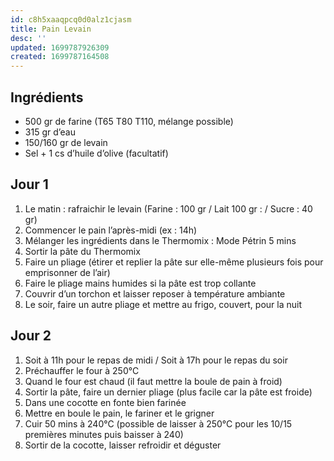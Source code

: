 ```yaml
---
id: c8h5xaaqpcq0d0alz1cjasm
title: Pain Levain
desc: ''
updated: 1699787926309
created: 1699787164508
---
```


## Ingrédients

- 500 gr de farine (T65 T80 T110, mélange possible)
- 315 gr d’eau
- 150/160 gr de levain
- Sel + 1 cs d’huile d’olive (facultatif)

## Jour 1

1. Le matin : rafraichir le levain (Farine : 100 gr / Lait 100 gr : / Sucre : 40 gr)
2. Commencer le pain l’après-midi (ex : 14h)
3. Mélanger les ingrédients dans le Thermomix : Mode Pétrin 5 mins
4. Sortir la pâte du Thermomix
5. Faire un pliage (étirer et replier la pâte sur elle-même plusieurs fois pour emprisonner de l’air)
6. Faire le pliage mains humides si la pâte est trop collante
7. Couvrir d’un torchon et laisser reposer à température ambiante
8. Le soir, faire un autre pliage et mettre au frigo, couvert, pour la nuit

## Jour 2

1. Soit à 11h pour le repas de midi / Soit à 17h pour le repas du soir
2. Préchauffer le four à 250°C
3. Quand le four est chaud (il faut mettre la boule de pain à froid)
4. Sortir la pâte, faire un dernier pliage (plus facile car la pâte est froide)
5. Dans une cocotte en fonte bien farinée
6. Mettre en boule le pain, le fariner et le grigner
7. Cuir 50 mins à 240°C (possible de laisser à 250°C pour les 10/15 premières minutes puis baisser à 240)
8. Sortir de la cocotte, laisser refroidir et déguster
